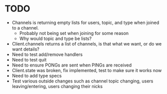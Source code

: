 # TODO

- Channels is returning empty lists for users, topic, and type when joined to a channel.
    - Probably not being set when joining for some reason
    - Why would topic and type be lists?
- Client.channels returns a list of channels, is that what we want, or do we want details?
- Need to test add/remove handlers
- Need to test quit
- Need to ensure PONGs are sent when PINGs are received
- Client.state was broken, fix implemented, test to make sure it works now
- Need to add type specs
- Test various outside changes such as channel topic changing, users leaving/entering, users changing their nicks
